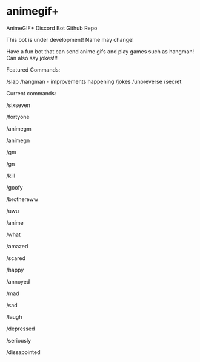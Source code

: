 # animegif+
AnimeGIF+ Discord Bot Github Repo

This bot is under development! Name may change!

Have a fun bot that can send anime gifs and play games such as hangman! Can also say jokes!!!


Featured Commands:


/slap
/hangman - improvements happening
/jokes
/unoreverse
/secret


Current commands:


/sixseven


/fortyone


/animegm

/animegn

/gm

/gn

/kill

/goofy

/brothereww

/uwu

/anime

/what

/amazed

/scared

/happy

/annoyed

/mad

/sad

/laugh

/depressed

/seriously

/dissapointed

